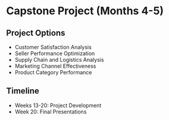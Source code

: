 # Capstone Project (Months 4-5)

## Project Options
- Customer Satisfaction Analysis
- Seller Performance Optimization
- Supply Chain and Logistics Analysis
- Marketing Channel Effectiveness
- Product Category Performance

## Timeline
- Weeks 13-20: Project Development
- Week 20: Final Presentations